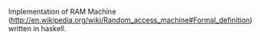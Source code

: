 Implementation of RAM Machine
(http://en.wikipedia.org/wiki/Random_access_machine#Formal_definition)
written in haskell.

